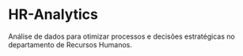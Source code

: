 # HR-Analytics
 Análise de dados para otimizar processos e decisões estratégicas no departamento de Recursos Humanos.

